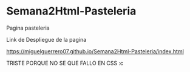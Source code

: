 # Semana2Html-Pasteleria
Pagina pasteleria

Link de Despliegue de la pagina

https://miguelguerrero07.github.io/Semana2Html-Pasteleria/index.html

TRISTE PORQUE NO SE QUE FALLO EN CSS :c
